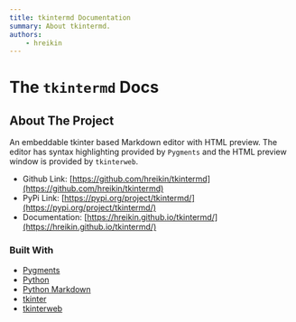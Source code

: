 ```yaml
---
title: tkintermd Documentation
summary: About tkintermd.
authors:
    - hreikin
---
```

# The `tkintermd` Docs

## About The Project

An embeddable tkinter based Markdown editor with HTML preview. The editor has 
syntax highlighting provided by `Pygments` and the HTML preview window is 
provided by `tkinterweb`.

- Github Link: [https://github.com/hreikin/tkintermd](https://github.com/hreikin/tkintermd)  
- PyPi Link: [https://pypi.org/project/tkintermd/](https://pypi.org/project/tkintermd/)  
- Documentation: [https://hreikin.github.io/tkintermd/](https://hreikin.github.io/tkintermd/)  

### Built With

- [Pygments](https://github.com/pygments/pygments)
- [Python](https://www.python.org/)
- [Python Markdown](https://github.com/Python-Markdown/markdown)
- [tkinter](https://docs.python.org/3/library/tkinter.html)
- [tkinterweb](https://github.com/Andereoo/TkinterWeb)

